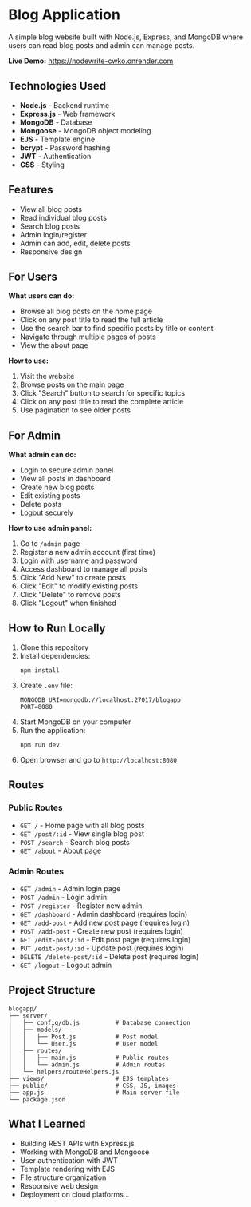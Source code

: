 # Blog Application

A simple blog website built with Node.js, Express, and MongoDB where users can read blog posts and admin can manage posts.

**Live Demo:** https://nodewrite-cwko.onrender.com

## Technologies Used

- **Node.js** - Backend runtime
- **Express.js** - Web framework
- **MongoDB** - Database
- **Mongoose** - MongoDB object modeling
- **EJS** - Template engine
- **bcrypt** - Password hashing
- **JWT** - Authentication
- **CSS** - Styling

## Features

- View all blog posts
- Read individual blog posts
- Search blog posts
- Admin login/register
- Admin can add, edit, delete posts
- Responsive design

## For Users

**What users can do:**
- Browse all blog posts on the home page
- Click on any post title to read the full article
- Use the search bar to find specific posts by title or content
- Navigate through multiple pages of posts
- View the about page

**How to use:**
1. Visit the website
2. Browse posts on the main page
3. Click "Search" button to search for specific topics
4. Click on any post title to read the complete article
5. Use pagination to see older posts

## For Admin

**What admin can do:**
- Login to secure admin panel
- View all posts in dashboard
- Create new blog posts
- Edit existing posts
- Delete posts
- Logout securely

**How to use admin panel:**
1. Go to `/admin` page
2. Register a new admin account (first time)
3. Login with username and password
4. Access dashboard to manage all posts
5. Click "Add New" to create posts
6. Click "Edit" to modify existing posts
7. Click "Delete" to remove posts
8. Click "Logout" when finished

## How to Run Locally

1. Clone this repository
2. Install dependencies:
   ```
   npm install
   ```
3. Create `.env` file:
   ```
   MONGODB_URI=mongodb://localhost:27017/blogapp
   PORT=8080
   ```
4. Start MongoDB on your computer
5. Run the application:
   ```
   npm run dev
   ```
6. Open browser and go to `http://localhost:8080`

## Routes

### Public Routes
- `GET /` - Home page with all blog posts
- `GET /post/:id` - View single blog post
- `POST /search` - Search blog posts
- `GET /about` - About page

### Admin Routes
- `GET /admin` - Admin login page
- `POST /admin` - Login admin
- `POST /register` - Register new admin
- `GET /dashboard` - Admin dashboard (requires login)
- `GET /add-post` - Add new post page (requires login)
- `POST /add-post` - Create new post (requires login)
- `GET /edit-post/:id` - Edit post page (requires login)
- `PUT /edit-post/:id` - Update post (requires login)
- `DELETE /delete-post/:id` - Delete post (requires login)
- `GET /logout` - Logout admin

## Project Structure

```
blogapp/
├── server/
│   ├── config/db.js          # Database connection
│   ├── models/
│   │   ├── Post.js           # Post model
│   │   └── User.js           # User model
│   ├── routes/
│   │   ├── main.js           # Public routes
│   │   └── admin.js          # Admin routes
│   └── helpers/routeHelpers.js
├── views/                    # EJS templates
├── public/                   # CSS, JS, images
├── app.js                    # Main server file
└── package.json
```

## What I Learned

- Building REST APIs with Express.js
- Working with MongoDB and Mongoose
- User authentication with JWT
- Template rendering with EJS
- File structure organization
- Responsive web design
- Deployment on cloud platforms...
